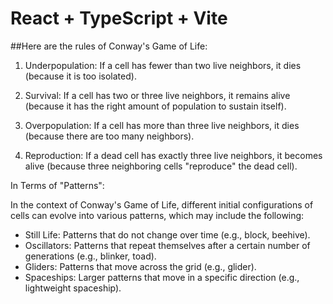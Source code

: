 # React + TypeScript + Vite

##Here are the rules of Conway's Game of Life:

1. Underpopulation: If a cell has fewer than two live neighbors, it dies (because it is too isolated).

2. Survival: If a cell has two or three live neighbors, it remains alive (because it has the right amount of population to sustain itself).

3. Overpopulation: If a cell has more than three live neighbors, it dies (because there are too many neighbors).

4. Reproduction: If a dead cell has exactly three live neighbors, it becomes alive (because three neighboring cells "reproduce" the dead cell).


In Terms of "Patterns":

In the context of Conway's Game of Life, different initial configurations of cells can evolve into various patterns, which may include the following:

+ Still Life: Patterns that do not change over time (e.g., block, beehive).
+ Oscillators: Patterns that repeat themselves after a certain number of generations (e.g., blinker, toad).
+ Gliders: Patterns that move across the grid (e.g., glider).
+ Spaceships: Larger patterns that move in a specific direction (e.g., lightweight spaceship).